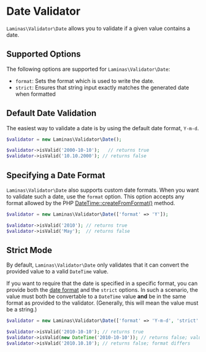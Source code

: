 # Date Validator

`Laminas\Validator\Date` allows you to validate if a given value contains a date.

## Supported Options

The following options are supported for `Laminas\Validator\Date`:

- `format`: Sets the format which is used to write the date.
- `strict`: Ensures that string input exactly matches the generated date when formatted

## Default Date Validation

The easiest way to validate a date is by using the default date format,
`Y-m-d`.

```php
$validator = new Laminas\Validator\Date();

$validator->isValid('2000-10-10');   // returns true
$validator->isValid('10.10.2000'); // returns false
```

## Specifying a Date Format

`Laminas\Validator\Date` also supports custom date formats. When you want to
validate such a date, use the `format` option. This option accepts any format
allowed by the PHP [DateTime::createFromFormat()](http://php.net/manual/en/datetime.createfromformat.php#refsect1-datetime.createfromformat-parameters) method.

```php
$validator = new Laminas\Validator\Date(['format' => 'Y']);

$validator->isValid('2010'); // returns true
$validator->isValid('May');  // returns false
```

## Strict Mode

By default, `Laminas\Validator\Date` only validates that it can convert the
provided value to a valid `DateTime` value.

If you want to require that the date is specified in a specific format, you can
provide both the [date format](#specifying-a-date-format) and the `strict`
options. In such a scenario, the value must both be convertable to a `DateTime`
value **and** be in the same format as provided to the validator. (Generally,
this will mean the value must be a string.)

```php
$validator = new Laminas\Validator\Date(['format' => 'Y-m-d', 'strict' => true]);

$validator->isValid('2010-10-10'); // returns true
$validator->isValid(new DateTime('2010-10-10')); // returns false; value is not a string
$validator->isValid('2010.10.10'); // returns false; format differs
```
